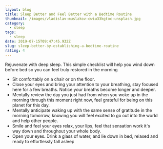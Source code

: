 ```yaml
---
layout: blog
title: Sleep Better and Feel Better with a Bedtime Routine
thumbnail: /images/vladislav-muslakov-cwiu33kgtoc-unsplash.jpg
category:
  - sleep
tags:
  - sleep
date: 2019-07-15T09:47:45.932Z
slug: sleep-better-by-establishing-a-bedtime-routine
rating: 4
---
```

Rejuvenate with deep sleep. This simple checklist will help you wind down before bed so you can feel truly restored in the morning

* Sit comfortably on a chair or on the floor.
* Close your eyes and bring your attention to your breathing, stay focused here for a few breaths. Notice your breaths become longer and deeper.
* Mentally review the day you just had from when you woke up in the morning through this moment right now, feel grateful for being on this planet for this day.
* Mentally anticipate waking up with the same sense of gratitude in the morning tomorrow, knowing you will feel excited to go out into the world and help other people.
* Smile and feel your eyes relax, your lips, feel that sensation work it's way down and throughout your whole body.
* Open your eyes. Drink a glass of water, and lie down in bed, relaxed and ready to effortlessly fall asleep
